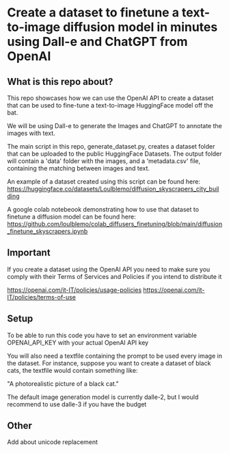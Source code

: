 # Create a dataset to finetune a text-to-image diffusion model in minutes using Dall-e and ChatGPT from OpenAI

## What is this repo about?

This repo showcases how we can use the OpenAI API to create a dataset that can be used to fine-tune a text-to-image HuggingFace model off the bat.

We will be using Dall-e to generate the Images and ChatGPT to annotate the images with text.

The main script in this repo, generate_dataset.py, creates a dataset folder that can be uploaded to the public HuggingFace Datasets. The output folder will contain a 'data' folder with the images, and a 'metadata.csv' file, containing the matching between images and text. 

An example of a dataset created using this script can be found here: 
https://huggingface.co/datasets/Loulblemo/diffusion_skyscrapers_city_building

A google colab notebeook demonstrating how to use that dataset to finetune a diffusion model can be found here:
https://github.com/loulblemo/colab_diffusers_finetuning/blob/main/diffusion_finetune_skyscrapers.ipynb

## Important

If you create a dataset using the OpenAI API you need to make sure you comply with their Terms of Services and Policies if you intend to distribute it

https://openai.com/it-IT/policies/usage-policies
https://openai.com/it-IT/policies/terms-of-use

## Setup

To be able to run this code you have to set an environment variable OPENAI_API_KEY with your actual OpenAI API key

You will also need a textfile containing the prompt to be used every image in the dataset. For instance, suppose you want to create a dataset of black cats, the textfile would contain something like:

"A photorealistic picture of a black cat."

The default image generation model is currently dalle-2, but I would recommend to use dalle-3 if you have the budget

## Other

Add about unicode replacement